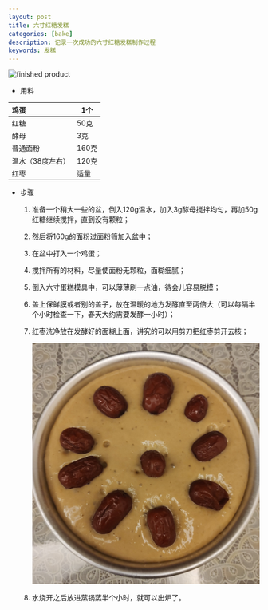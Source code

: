 ```yaml
---
layout: post
title: 六寸红糖发糕
categories: [bake]
description: 记录一次成功的六寸红糖发糕制作过程
keywords: 发糕
---
```


<img src="/images/posts/Brown Sugar Sponge Cake/after.jpg" alt="finished product"/>

* 用料

| 鸡蛋             | 1个   |
| :--------------- | ----- |
| 红糖             | 50克  |
| 酵母             | 3克   |
| 普通面粉         | 160克 |
| 温水（38度左右） | 120克 |
| 红枣             | 适量  |

* 步骤

  1. 准备一个稍大一些的盆，倒入120g温水，加入3g酵母搅拌均匀，再加50g红糖继续搅拌，直到没有颗粒；

  2. 然后将160g的面粉过面粉筛加入盆中；

  3. 在盆中打入一个鸡蛋；

  4. 搅拌所有的材料，尽量使面粉无颗粒，面糊细腻；

  5. 倒入六寸蛋糕模具中，可以薄薄刷一点油，待会儿容易脱模；

  6. 盖上保鲜膜或者别的盖子，放在温暖的地方发酵直至两倍大（可以每隔半个小时检查一下，春天大约需要发酵一小时）；

  7. 红枣洗净放在发酵好的面糊上面，讲究的可以用剪刀把红枣剪开去核；

     <img src="/images/posts/Brown Sugar Sponge Cake/before.jpg" alt="semi-finished product"/>

  8. 水烧开之后放进蒸锅蒸半个小时，就可以出炉了。
